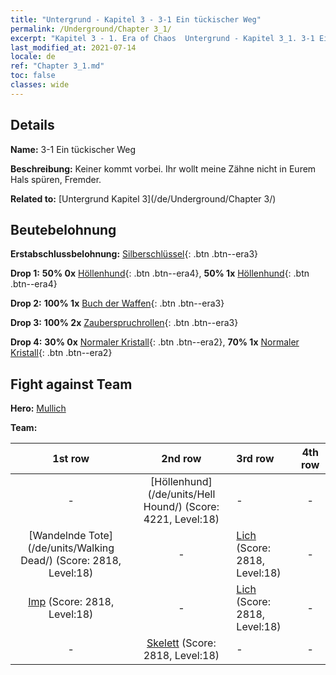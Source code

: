 ```yaml
---
title: "Untergrund - Kapitel 3 - 3-1 Ein tückischer Weg"
permalink: /Underground/Chapter 3_1/
excerpt: "Kapitel 3 - 1. Era of Chaos  Untergrund - Kapitel 3_1. 3-1 Ein tückischer Weg"
last_modified_at: 2021-07-14
locale: de
ref: "Chapter 3_1.md"
toc: false
classes: wide
---
```


## Details

 **Name:** 3-1 Ein tückischer Weg

 **Beschreibung:** Keiner kommt vorbei. Ihr wollt meine Zähne nicht in Eurem Hals spüren, Fremder.

 **Related to:** [Untergrund Kapitel 3](/de/Underground/Chapter 3/)

## Beutebelohnung

 **Erstabschlussbelohnung:** [Silberschlüssel](/ItemsDE/con_693/){: .btn .btn--era3}

 **Drop 1:** **50% 0x** [Höllenhund](/ItemsDE/unt_228/){: .btn .btn--era4}, **50% 1x** [Höllenhund](/ItemsDE/unt_228/){: .btn .btn--era4}

 **Drop 2:** **100% 1x** [Buch der Waffen](/ItemsDE/mat_18/){: .btn .btn--era3}

 **Drop 3:** **100% 2x** [Zauberspruchrollen](/ItemsDE/con_694/){: .btn .btn--era3}

 **Drop 4:** **30% 0x** [Normaler Kristall](/ItemsDE/mat_11/){: .btn .btn--era2}, **70% 1x** [Normaler Kristall](/ItemsDE/mat_11/){: .btn .btn--era2}


## Fight against Team
 **Hero:** [Mullich](/de/heroes/Mullich/)

 **Team:**


  | 1st row | 2nd row | 3rd row | 4th row |
  |:----:|:----:|:----|:----:|
  | - | [Höllenhund](/de/units/Hell Hound/) (Score: 4221, Level:18)  | - | - |
  | [Wandelnde Tote](/de/units/Walking Dead/) (Score: 2818, Level:18)  | - | [Lich](/de/units/Lich/) (Score: 2818, Level:18)  | - |
  | [Imp](/de/units/Imp/) (Score: 2818, Level:18)  | - | [Lich](/de/units/Lich/) (Score: 2818, Level:18)  | - |
  | - | [Skelett](/de/units/Skeleton/) (Score: 2818, Level:18)  | - | - |


